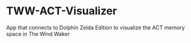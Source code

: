 # TWW-ACT-Visualizer
App that connects to Dolphin Zelda Edition to visualize the ACT memory space in The Wind Waker
